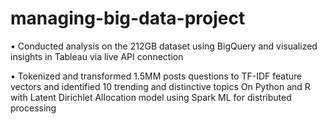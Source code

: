 # managing-big-data-project
•	Conducted analysis on the 212GB dataset using BigQuery and visualized insights in Tableau via live API connection	<br>

•	Tokenized and transformed 1.5MM posts questions to TF-IDF feature vectors and identified 10 trending and distinctive topics On Python and R with Latent Dirichlet Allocation model using Spark ML for distributed processing


